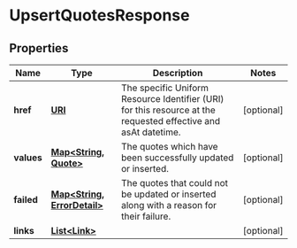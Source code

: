 

# UpsertQuotesResponse

## Properties

Name | Type | Description | Notes
------------ | ------------- | ------------- | -------------
**href** | [**URI**](URI.md) | The specific Uniform Resource Identifier (URI) for this resource at the requested effective and asAt datetime. |  [optional]
**values** | [**Map&lt;String, Quote&gt;**](Quote.md) | The quotes which have been successfully updated or inserted. |  [optional]
**failed** | [**Map&lt;String, ErrorDetail&gt;**](ErrorDetail.md) | The quotes that could not be updated or inserted along with a reason for their failure. |  [optional]
**links** | [**List&lt;Link&gt;**](Link.md) |  |  [optional]



